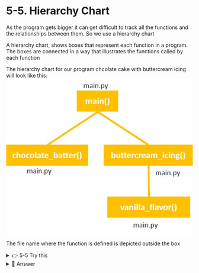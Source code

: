 # 5-5. Hierarchy Chart

As the program gets bigger it can get difficult to track all the functions and the relationships between them. So we use a hierarchy chart  

A hierarchy chart, shows boxes that represent each function in a program. The boxes are connected in a way that illustrates the functions called by each function  

The hierarchy chart for our program chcolate cake with buttercream icing will look like this:
![Image](../.tutorial/hierarchy_chart.jpg)  

The file name where the function is defined is depicted outside the box

<details>
  <summary>
    👉 5-5 Try this
  </summary>
  Draw a hierarchy chart for vanilla cake with creamcheese icing
</details>

<details>
  <summary>
    👀 Answer
  </summary>
  <a href="hc55.draw">Vanilla Cake with Creamcheese icing</a>
</details>
